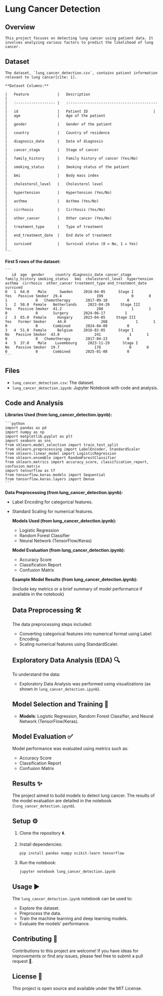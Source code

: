 #   Lung Cancer Detection

##   Overview

    This project focuses on detecting lung cancer using patient data. It involves analyzing various factors to predict the likelihood of lung cancer.

##   Dataset

    The dataset, `lung_cancer_detection.csv`, contains patient information relevant to lung cancer[cite: 1].

    **Dataset Columns:**

    |   Feature             |   Description                               |
    |   :------------------ |   :----------------------------------------- |
    |   id                  |   Patient ID                              |
    |   age                 |   Age of the patient                        |
    |   gender              |   Gender of the patient                       |
    |   country             |   Country of residence                        |
    |   diagnosis_date      |   Date of diagnosis                          |
    |   cancer_stage        |   Stage of cancer                           |
    |   family_history      |   Family history of cancer (Yes/No)           |
    |   smoking_status      |   Smoking status of the patient               |
    |   bmi                 |   Body mass index                           |
    |   cholesterol_level   |   Cholesterol level                           |
    |   hypertension        |   Hypertension (Yes/No)                       |
    |   asthma              |   Asthma (Yes/No)                             |
    |   cirrhosis           |   Cirrhosis (Yes/No)                          |
    |   other_cancer        |   Other cancer (Yes/No)                       |
    |   treatment_type      |   Type of treatment                           |
    |   end_treatment_date  |   End date of treatment                       |
    |   survived            |   Survival status (0 = No, 1 = Yes)           |
    ```
    
  **First 5 rows of the dataset:**

    ```
       id  age  gender     country diagnosis_date cancer_stage family_history smoking_status   bmi  cholesterol_level  hypertension  asthma  cirrhosis  other_cancer treatment_type end_treatment_date  survived
    0   1  64.0    Male      Sweden     2016-04-05      Stage I            Yes   Passive Smoker  29.4                199             0       0          1             0   Chemotherapy       2017-09-10         0
    1   2  50.0  Female   Netherlands     2023-04-20     Stage III            Yes   Passive Smoker  41.2                280             1       1          0             0       Surgery       2024-06-17         1
    2   3  65.0  Female     Hungary     2023-04-05     Stage III            Yes   Former Smoker     44.0                268             1       1          0             0       Combined       2024-04-09         0
    3   4  51.0  Female     Belgium     2016-02-05      Stage I             No   Passive Smoker  43.0                241             1       1          0             0   Chemotherapy       2017-04-23         0
    4   5  37.0    Male    Luxembourg     2023-11-29      Stage I             No   Passive Smoker  19.7                178             0       0          0             0       Combined       2025-01-08         0
    ```

  ##   Files

  * `lung_cancer_detection.csv`: The dataset.
  * `lung_cancer_detection.ipynb`: Jupyter Notebook with code and analysis.

  ##   Code and Analysis

  **Libraries Used (from lung_cancer_detection.ipynb):**

    ```python
    import pandas as pd
    import numpy as np
    import matplotlib.pyplot as plt
    import seaborn as sns
    from sklearn.model_selection import train_test_split
    from sklearn.preprocessing import LabelEncoder, StandardScaler
    from sklearn.linear_model import LogisticRegression
    from sklearn.ensemble import RandomForestClassifier
    from sklearn.metrics import accuracy_score, classification_report, confusion_matrix
    import tensorflow as tf
    from tensorflow.keras.models import Sequential
    from tensorflow.keras.layers import Dense
    ```

  **Data Preprocessing (from lung_cancer_detection.ipynb):**

  * Label Encoding for categorical features.
  * Standard Scaling for numerical features.

    **Models Used (from lung_cancer_detection.ipynb):**

    * Logistic Regression
    * Random Forest Classifier
    * Neural Network (TensorFlow/Keras)

    **Model Evaluation (from lung_cancer_detection.ipynb):**

    * Accuracy Score
    * Classification Report
    * Confusion Matrix

    **Example Model Results (from lung_cancer_detection.ipynb):**

    (Include key metrics or a brief summary of model performance if available in the notebook)

    ##   Data Preprocessing 🛠️

    The data preprocessing steps included:

    * Converting categorical features into numerical format using Label Encoding.
    * Scaling numerical features using StandardScaler.

    ##   Exploratory Data Analysis (EDA) 🔍

    To understand the data:

    * Exploratory Data Analysis was performed using visualizations (as shown in `lung_cancer_detection.ipynb`).

    ##   Model Selection and Training 🧠

    * **Models**: Logistic Regression, Random Forest Classifier, and Neural Network (TensorFlow/Keras).

    ##   Model Evaluation ✅

    Model performance was evaluated using metrics such as:

    * Accuracy Score
    * Classification Report
    * Confusion Matrix

    ##   Results ✨

    The project aimed to build models to detect lung cancer. The results of the model evaluation are detailed in the notebook (`lung_cancer_detection.ipynb`).

    ##   Setup ⚙️

    1.  Clone the repository ⬇️.
    2.  Install dependencies:

        ```bash
        pip install pandas numpy scikit-learn tensorflow
        ```

    3.  Run the notebook:

        ```bash
        jupyter notebook lung_cancer_detection.ipynb
        ```

    ##   Usage ▶️

    The `lung_cancer_detection.ipynb` notebook can be used to:

    * Explore the dataset.
    * Preprocess the data.
    * Train the machine learning and deep learning models.
    * Evaluate the models' performance.

    ##   Contributing 🤝

    Contributions to this project are welcome! If you have ideas for improvements or find any issues, please feel free to submit a pull request 🚀.

    ##   License 📄

    This project is open source and available under the MIT License.
